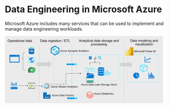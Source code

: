 # Data Engineering in Microsoft Azure

Microsoft Azure includes many services that can be used to implement and manage data engineering workloads.

![Data Engineering in Azure](./data_engineering_azure.png)